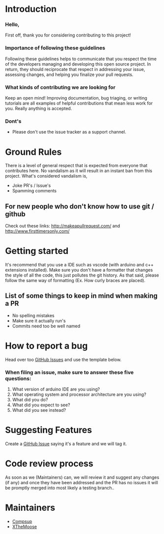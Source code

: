 # Introduction

### Hello,

First off, thank you for considering contributing to this project!

### Importance of following these guidelines

Following these guidelines helps to communicate that you respect the time of the developers managing and developing this open source project. In return, they should reciprocate that respect in addressing your issue, assessing changes, and helping you finalize your pull requests.

### What kinds of contributing we are looking for

Keep an open mind! Improving documentation, bug triaging, or writing tutorials are all examples of helpful contributions that mean less work for you. Really anything is accepted.

### Dont's

- Please don't use the issue tracker as a support channel.

# Ground Rules

There is a level of general respect that is expected from everyone that contributes here. No vandalism as it will result in an instant ban from this project. What's considered vandalism is,
- Joke PR's / Issue's
- Spamming comments


## For new people who don't know how to use git / github
Check out these links: http://makeapullrequest.com/ and http://www.firsttimersonly.com/


# Getting started

It's recommend that you use a IDE such as vscode (with arduino and c++ extensions installed).
Make sure you don't have a formatter that changes the style of all the code, this just pollutes the git history. As that said, please follow the same way of formatting (Ex. How curly braces are placed).
## List of some things to keep in mind when making a PR
- No spelling mistakes
- Make sure it actually run's
- Commits need too be well named




# How to report a bug
Head over too [GitHub Issues](https://github.com/compsup/AL5D-Robot-Arm/issues/new) and use the template below.

### When filing an issue, make sure to answer these five questions:

1. What version of arduino IDE are you using?
2. What operating system and processor architecture are you using?
3. What did you do?
4. What did you expect to see?
5. What did you see instead?


# Suggesting Features
Create a [GitHub Issue](https://github.com/compsup/AL5D-Robot-Arm/issues/new) saying it's a feature and we will tag it.

# Code review process
As soon as we (Maintainers) can, we will review it and suggest any changes (if any) and once they have been addressed and the PR has no issues it will be promptly merged into most likely a testing branch..

# Maintainers
- [Compsup](https://github.com/compsup)
- [XTheMoose](https://github.com/XTheMoose)
